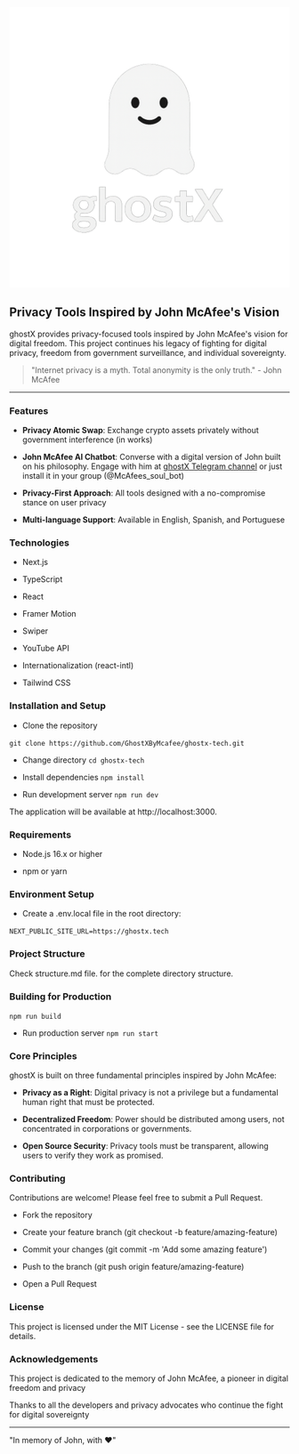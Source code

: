 ![ghostX Logo](public/ghostXLogo.png)

## Privacy Tools Inspired by John McAfee's Vision

ghostX provides privacy-focused tools inspired by John McAfee's vision for digital freedom. This project continues his legacy of fighting for digital privacy, freedom from government surveillance, and individual sovereignty.

> "Internet privacy is a myth. Total anonymity is the only truth." - John McAfee

---

### Features

- **Privacy Atomic Swap**: Exchange crypto assets privately without government interference (in works)

- **John McAfee AI Chatbot**: Converse with a digital version of John built on his philosophy. Engage with him at [ghostX Telegram channel](https://t.me/ghostxtech) or just install it in your group (@McAfees_soul_bot)

- **Privacy-First Approach**: All tools designed with a no-compromise stance on user privacy

- **Multi-language Support**: Available in English, Spanish, and Portuguese

### Technologies

- Next.js

- TypeScript

- React

- Framer Motion

- Swiper

- YouTube API

- Internationalization (react-intl)

- Tailwind CSS

### Installation and Setup

- Clone the repository

```git clone https://github.com/GhostXByMcafee/ghostx-tech.git```

- Change directory
```cd ghostx-tech```

- Install dependencies
```npm install```

- Run development server
```npm run dev```

The application will be available at http://localhost:3000.

### Requirements

- Node.js 16.x or higher

- npm or yarn

### Environment Setup

- Create a .env.local file in the root directory:

```NEXT_PUBLIC_SITE_URL=https://ghostx.tech```

### Project Structure

Check structure.md file. for the complete directory structure.

### Building for Production

```npm run build```

- Run production server
```npm run start```

### Core Principles

ghostX is built on three fundamental principles inspired by John McAfee:

- **Privacy as a Right**: Digital privacy is not a privilege but a fundamental human right that must be protected.

- **Decentralized Freedom**: Power should be distributed among users, not concentrated in corporations or governments.

- **Open Source Security**: Privacy tools must be transparent, allowing users to verify they work as promised.

### Contributing

Contributions are welcome! Please feel free to submit a Pull Request.

- Fork the repository

- Create your feature branch (git checkout -b feature/amazing-feature)

- Commit your changes (git commit -m 'Add some amazing feature')

- Push to the branch (git push origin feature/amazing-feature)

- Open a Pull Request

### License

This project is licensed under the MIT License - see the LICENSE file for details.

### Acknowledgements

This project is dedicated to the memory of John McAfee, a pioneer in digital freedom and privacy

Thanks to all the developers and privacy advocates who continue the fight for digital sovereignty

---

"In memory of John, with ❤️"